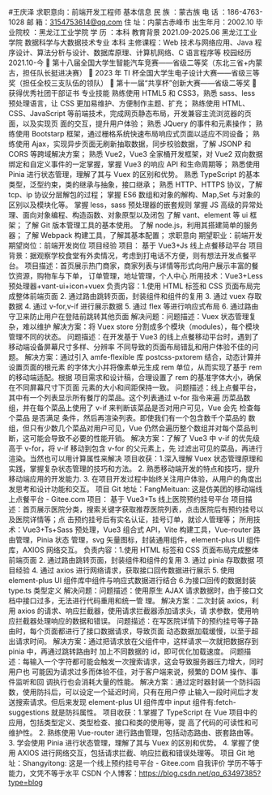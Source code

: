 #王庆泽 求职意向：前端开发工程师
基本信息
民 族 ：蒙古族
电 话 ：186-4763-1028
邮 箱：3154753614@qq.com
住 址：内蒙古赤峰市
出生年月：2002.10
毕业院校 ：黑龙江工业学院
学 历 ：本科
教育背景
2021.09-2025.06 黑龙江工业学院 数据科学与大数据技术专业 本科
主修课程：Web 技术与网络应用、Java 程序设计、算法分析与设计、数据库原理、计算机网络、C 语言程序等
校园经历
2021.10-今
 第十八届全国大学生智能汽车竞赛——省级二等奖（东北三省+内蒙古，担任队长挺进决赛）
 2023 年 TI 杯全国大学生电子设计大赛——省级三等奖（担任全校三支队伍的领队）
 第十一届“共享杯”创新大赛——省级二等奖
 获得优秀社团干部证书
专业技能
熟练使用 HTML5 和 CSS3，熟悉 sass、less 预处理语言，让 CSS 更加易维护、方便制作主题、扩充；
熟练使用 HTML、CSS、JavaScript 等前端技术，完成网页静态布局，开发兼容主流浏览器的页面，以及实现页
面的交互，提升用户体验；
熟悉 JQuery 的事件和元素操作；
熟练使用 Bootstarp 框架，通过栅格系统快速布局响应式页面以适应不同设备；
熟练使用 Ajax，实现异步页面无刷新抽取数据，同步校验数据，了解 JSONP 和 CORS 等跨域解决方案；
熟悉 Vue2，Vue3 全家桶开发框架，对 Vue2 双向数据绑定和自定义事件的一定掌握，掌握 Vue3 的响应 API
和生命周期等；
熟悉使用 Pinia 进行状态管理，理解了其与 Vuex 的区别和优势。
熟悉 TypeScript 的基本类型，泛型约束，类的继承与抽象，接口继承；
熟悉 HTTP、HTTPS 协议，了解 tcp、ip 协议分层解包的过程；
掌握 ES6 数组和对象的解构、Map,Set 与对象的区别以及模块化等。
掌握 less，sass 预处理器的嵌套规则
掌握 JS 高级的异常处理、面向对象编程、构造函数、对象原型以及闭包
了解 vant、element 等 ui 框架；
了解 Git 版本管理工具的基本使用。
了解 node.js，利用其搭建简单的服务器；
了解 Webpack 构建工具，了解其基本配置；
求职意向
期望职业：前端开发 期望岗位：前端开发岗位
项目经验
项目： 基于 Vue3+Js 线上点餐移动平台
项目背景：据观察学校食堂有外卖情况，考虑到打电话不方便，则有想法开发点餐平台。
项目描述：首页展示热门商家，商家列表与详情等形式向用户展示丰富的餐饮资源，购物车与下单，
订单管理，地址管理，个人中心
所用技术：Vue3+Less 预处理器+vant-ui+icon+vuex
负责内容：1.使用 HTML 标签和 CSS 页面布局完成整体前端页面
2. 通过路由跳转页面，封装组件和组件的复用
3. 通过 vuex 存取数据
4. 通过 v-for,v-if 进行展示数据
5. 通过 flex 等进行响应式布局
6. 通过路由守卫来防止用户在登陆前跳转其他页面
解决问题：问题描述：Vuex 状态管理复杂，难以维护
解决方案：将 Vuex store 分割成多个模块（modules），每个模块管理不同的状态。
问题描述：在开发基于 Vue3 的线上点餐移动平台时，遇到了移动端设备屏幕尺寸多样、分辨率
不同导致的页面布局错乱和用户体验不佳的问题。
解决方案：通过引入 amfe-flexible 库 postcss-pxtorem 结合，动态计算并设置页面的根元素
的字体大小并将像素单元生成 rem 单位，从而实现了基于 rem 的移动端适配。根据
项目需求和设计稿，合理设置了 rem 的基准字体大小，确保在不同屏幕尺寸下页面
元素的大小和间距保持一致。
问题描述：线上点餐平台，其中有一个列表显示所有餐厅的菜品。这个列表通过 v-for 指令来遍
历菜品数组，并在每个菜品上使用了 v-if 来判断该菜品是否对用户可见，Vue 会先
检查每个菜品 是否满足 条件，然后再渲染列表。即使我们有一个包含数千个菜品的
数组，但只有少数几个菜品对用户可见，Vue 仍然会遍历整个数组并对每个菜品判
断，这可能会导致不必要的性能开销。
解决方案：了解了 Vue3 中 v-if 的优先级高于 v-for，将 v-if 移动到包含 v-for 的父元素上，先
过滤出可见的菜品，再进行渲染。当然也可以用计算属性来解决
项目收获：1.深入理解 Vuex 状态管理原理和实践，掌握复杂状态管理的技巧和方法。
2. 熟悉移动端开发的特点和技巧，提升移动端应用的开发能力. 3. 在项目开发过程中始终关注用户体验，从用户的角度出发思考和设计功能和交互。
项目 Git 地址：FangMeituan: 这是仿美团的移动端线上点餐平台 - Gitee.com
项目： 基于 Vue3+Ts 线上医院预约挂号平台
项目描述：首页展示医院分类，搜索关键字获取推荐医院列表，点击医院后有预约挂号以及医院详情等；点
击预约挂号后有实名认证，挂号订单，就诊人管理等；
所用技术：Vue3+Ts+Sass 预处理，Vue3 组合式 API，Vite 构建工具，Vue-router 路由管理，Pinia 状态
管理，svg 矢量图标，封装通用组件，element-plus UI 组件库，AXIOS 网络交互。
负责内容：1.使用 HTML 标签和 CSS 页面布局完成整体前端页面
2. 通过路由跳转页面，封装组件和组件的复用
3. 通过 pinia 存取数据
项目经验
4. 通过 axios 进行网络请求，获取接口回传数据进行展示
5. 使用 element-plus UI 组件库中组件与响应式数据进行结合
6.为接口回传的数据封装 type.ts 类型定义
解决问题：问题描述：使用原生 AJAX 请求数据时，由于接口文档中接口过多，无法进行代码重用和统一管
理。
解决方案：二次封装 axios，利用 axios 的请求、响应拦截器，使用请求拦截器添加请求头，请
求参数，使用响应拦截器处理响应的数据和错误。
问题描述：在写医院详情下的预约挂号等子路由时，每个页面都进行了接口数据请求，导致页面
动态数据加载缓慢，以至于超出请求时间。
解决方案：通过把请求放在父组件中，这样请求一次就把数据存到 pinia 中，再通过跳转路由时
加上不同数据的 id，即可优化加载速度。
问题描述：每输入一个字符都可能会触发一次搜索请求，这会导致服务器压力增大，同时用户也
可能因为请求过多而体验不佳，对于客户端来说，频繁的 DOM 操作、事件监听和回
调执行也会消耗大量的性能。
解决方案：通过定时器封装一个防抖函数，使用防抖后，可以设定一个延迟时间，只有在用户停
止输入一段时间后才发送搜索请求。但后来发现 element-plus UI 组件库中 input
组件有:fetch-suggestions 就是防抖属性。
项目收获：1.掌握了 TypeScript 在 Vue 项目中的应用，包括类型定义、类型检查、接口和类的使用等，提
高了代码的可读性和可维护性。
2. 熟练使用 Vue-router 进行路由管理，包括动态路由、嵌套路由等。
3. 学会使用 Pinia 进行状态管理，理解了其与 Vuex 的区别和优势。
4. 掌握了使用 AXIOS 进行网络交互，包括请求拦截、响应拦截和错误处理等。
项目 Git 地址：Shangyitong: 这是一个线上预约挂号平台 - Gitee.com
自我评价
学历不等于能力，文凭不等于水平
CSDN 个人博客：https://blog.csdn.net/qq_63497385?type=blog
